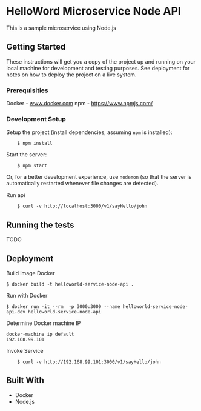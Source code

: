 # HelloWord Microservice Node API

This is a sample microservice using Node.js

## Getting Started

These instructions will get you a copy of the project up and running on your local machine for development and testing purposes. See deployment for notes on how to deploy the project on a live system.

### Prerequisities

Docker  - www.docker.com
npm - https://www.npmjs.com/


### Development Setup


Setup the project (install dependencies, assuming `npm` is installed):

```
    $ npm install
```

Start the server:

```
    $ npm start
```

Or, for a better development experience, use `nodemon` (so that the server is automatically restarted whenever file changes are detected).

Run api

```
	$ curl -v http://localhost:3000/v1/sayHello/john
```


## Running the tests

TODO 

## Deployment

Build image Docker

```
$ docker build -t helloworld-service-node-api .
```

Run with Docker

```
$ docker run -it --rm  -p 3000:3000 --name helloworld-service-node-api-dev helloworld-service-node-api
```

Determine Docker machine IP

```` 
docker-machine ip default
192.168.99.101
````

Invoke Service 


```
	$ curl -v http://192.168.99.101:3000/v1/sayHello/john
```



## Built With

* Docker 
* Node.js 

